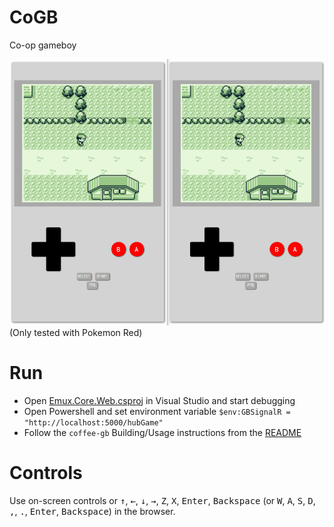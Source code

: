 # CoGB
Co-op gameboy

![](demo.gif)
(Only tested with Pokemon Red)

# Run
* Open [Emux.Core.Web.csproj](CoGB.Web/Emux.Core.Web/Emux.Core.Web.sln) in Visual Studio and start debugging
* Open Powershell and set environment variable 
    `$env:GBSignalR = "http://localhost:5000/hubGame"`
* Follow the `coffee-gb` Building/Usage instructions from the [README](/CoGB.Game/coffee-gb/README.md)

# Controls
Use on-screen controls or <kbd>&uarr;</kbd>, <kbd>&larr;</kbd>, <kbd>&darr;</kbd>, <kbd>&rarr;</kbd>, <kbd>Z</kbd>, <kbd>X</kbd>, <kbd>Enter</kbd>, <kbd>Backspace</kbd> (or <kbd>W</kbd>, <kbd>A</kbd>, <kbd>S</kbd>, <kbd>D</kbd>, <kbd>,</kbd>, <kbd>.</kbd>, <kbd>Enter</kbd>, <kbd>Backspace</kbd>) in the browser.
